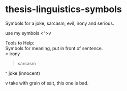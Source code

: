 # thesis-linguistics-symbols
Symbols for a joke, sarcasm, evil, irony and serious.

use my symbols <^>v

Tools to Help:  
Symbols for meaning, put in front of sentence.  
< irony



> sarcasm



^ joke (innocent)




v take with grain of salt, this one is bad.
